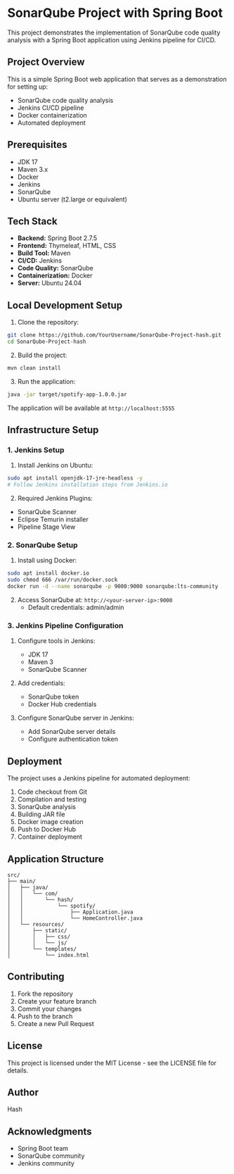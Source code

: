 # SonarQube Project with Spring Boot

This project demonstrates the implementation of SonarQube code quality analysis with a Spring Boot application using Jenkins pipeline for CI/CD.

## Project Overview

This is a simple Spring Boot web application that serves as a demonstration for setting up:
- SonarQube code quality analysis
- Jenkins CI/CD pipeline
- Docker containerization
- Automated deployment

## Prerequisites

- JDK 17
- Maven 3.x
- Docker
- Jenkins
- SonarQube
- Ubuntu server (t2.large or equivalent)

## Tech Stack

- **Backend:** Spring Boot 2.7.5
- **Frontend:** Thymeleaf, HTML, CSS
- **Build Tool:** Maven
- **CI/CD:** Jenkins
- **Code Quality:** SonarQube
- **Containerization:** Docker
- **Server:** Ubuntu 24.04

## Local Development Setup

1. Clone the repository:
```bash
git clone https://github.com/YourUsername/SonarQube-Project-hash.git
cd SonarQube-Project-hash
```

2. Build the project:
```bash
mvn clean install
```

3. Run the application:
```bash
java -jar target/spotify-app-1.0.0.jar
```

The application will be available at `http://localhost:5555`

## Infrastructure Setup

### 1. Jenkins Setup

1. Install Jenkins on Ubuntu:
```bash
sudo apt install openjdk-17-jre-headless -y
# Follow Jenkins installation steps from Jenkins.io
```

2. Required Jenkins Plugins:
- SonarQube Scanner
- Eclipse Temurin installer
- Pipeline Stage View

### 2. SonarQube Setup

1. Install using Docker:
```bash
sudo apt install docker.io
sudo chmod 666 /var/run/docker.sock
docker run -d --name sonarqube -p 9000:9000 sonarqube:lts-community
```

2. Access SonarQube at: `http://<your-server-ip>:9000`
   - Default credentials: admin/admin

### 3. Jenkins Pipeline Configuration

1. Configure tools in Jenkins:
   - JDK 17
   - Maven 3
   - SonarQube Scanner

2. Add credentials:
   - SonarQube token
   - Docker Hub credentials

3. Configure SonarQube server in Jenkins:
   - Add SonarQube server details
   - Configure authentication token

## Deployment

The project uses a Jenkins pipeline for automated deployment:

1. Code checkout from Git
2. Compilation and testing
3. SonarQube analysis
4. Building JAR file
5. Docker image creation
6. Push to Docker Hub
7. Container deployment

## Application Structure

```
src/
├── main/
│   ├── java/
│   │   └── com/
│   │       └── hash/
│   │           └── spotify/
│   │               ├── Application.java
│   │               └── HomeController.java
│   └── resources/
│       ├── static/
│       │   ├── css/
│       │   └── js/
│       └── templates/
│           └── index.html
```

## Contributing

1. Fork the repository
2. Create your feature branch
3. Commit your changes
4. Push to the branch
5. Create a new Pull Request

## License

This project is licensed under the MIT License - see the LICENSE file for details.

## Author

Hash

## Acknowledgments

- Spring Boot team
- SonarQube community
- Jenkins community
